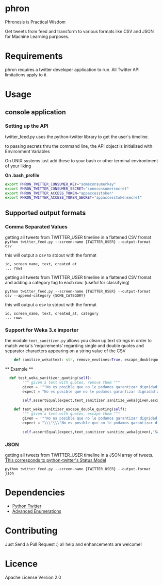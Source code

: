 # phron
Phronesis is Practical Wisdom

Get tweets from feed and transform to various formats like CSV and JSON for Machine Learning purposes.

# Requirements
phron requires a twitter developer application to run. All Twitter API limitations apply to it. 

# Usage

## console application

### Setting up the API
twitter_feed.py uses the python-twitter library to get the user's timeline. 

to passing secrets thru the command line, the API object is initialized with Environment Variables

On UNIX systems just add these to your bash or other terminal environtment of your liking

**On .bash_profile**
```` bash
export PHRON_TWITTER_CONSUMER_KEY="someconsumerkey"
export PHRON_TWITTER_CONSUMER_SECRET="someconsumersecret"
export PHRON_TWITTER_ACCESS_TOKEN="appaccesstoken"
export PHRON_TWITTER_ACCESS_TOKEN_SECRET="appaccesstokensecret"
````

## Supported output formats

### Comma Separated Values
getting all tweets from TWITTER_USER timeline in a flattened CSV fromat
``` python twitter_feed.py --screen-name {TWITTER_USER} --output-format csv```

this will output a csv to stdout with the format 
``` 
id, screen_name, text, created_at
... rows
```

getting all tweets from TWITTER_USER timeline in a flattened CSV fromat and adding a category tag to each row. (useful for classifying)

``` python twitter_feed.py --screen-name {TWITTER_USER} --output-format csv --append-category {SOME_CATEGORY} ```

this will output a csv to stdout with the format 
``` 
id, screen_name, text, created_at, category
... rows
```

### Support for Weka 3.x importer

the module ```text_sanitizer.py``` allows you clean up text strings in order to match weka's
'requirements' regarding single and double quotes and separator characters appearing on a string
value of the CSV

``` Python
    def sanitize_weka(text: str, remove_newlines=True, escape_doublequote=True, escape_singlequote=True,remove_separator=None) -> str:
```
** Example **
``` Python
  def test_weka_sanitizer_quoting(self):
        """ given a text with quotes, remove them """
        given = '""No es posible que no le podamos garantizar dignidad a los que toda su vida trabajaron. Vamos a recomponer el ingreso de los jubilados. Y vamos a hacer una ley que diga que los jubilados no pagan los medicamentos y el Estado los va a subsidiar"'
        expect = "No es posible que no le podamos garantizar dignidad a los que toda su vida trabajaron. Vamos a recomponer el ingreso de los jubilados. Y vamos a hacer una ley que diga que los jubilados no pagan los medicamentos y el Estado los va a subsidiar"
        
        self.assertEqual(expect,text_sanitizer.sanitize_weka(given,escape_doublequote=False),"Sanitized string is not what weka would expect it to be")

    def test_weka_sanitizer_escape_double_quoting(self):
        """ given a text with quotes, escape them """
        given = '""No es posible que no le podamos garantizar dignidad a los que toda su vida trabajaron. Vamos a recomponer el ingreso de los jubilados. Y vamos a hacer una ley que diga que los jubilados no pagan los medicamentos y el Estado los va a subsidiar"'
        expect = "\\\"\\\"No es posible que no le podamos garantizar dignidad a los que toda su vida trabajaron. Vamos a recomponer el ingreso de los jubilados. Y vamos a hacer una ley que diga que los jubilados no pagan los medicamentos y el Estado los va a subsidiar\\\""
        
        self.assertEqual(expect,text_sanitizer.sanitize_weka(given),"Sanitized string is not what weka would expect it to be")
```


### JSON

getting all tweets from TWITTER_USER timeline in a JSON array of tweets. [This corresponds to python-twitter's Status Model](https://python-twitter.readthedocs.io/en/latest/twitter.html#twitter.models.Status)

``` python twitter_feed.py --screen-name {TWITTER_USER} --output-format json ```

# Dependencies

* [Python Twitter](https://python-twitter.readthedocs.io)
* [Advanced Enumerations](https://bitbucket.org/stoneleaf/aenum)

# Contributing
Just Send a Pull Request :) all help and enhancements are welcome!


# Licence
Apache License Version 2.0